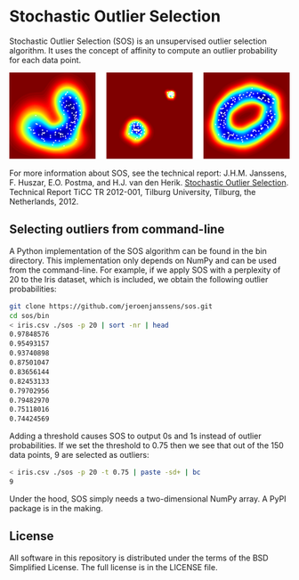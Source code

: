 Stochastic Outlier Selection
============================

Stochastic Outlier Selection (SOS) is an unsupervised outlier selection algorithm. It uses the concept of affinity to compute  an outlier probability for each data point.

![SOS](doc/sos.png)

For more information about SOS, see the technical report: J.H.M. Janssens, F. Huszar, E.O. Postma, and H.J. van den Herik. [Stochastic Outlier Selection](https://github.com/jeroenjanssens/sos/blob/master/doc/sos-ticc-tr-2012-001.pdf?raw=true). Technical Report TiCC TR 2012-001, Tilburg University, Tilburg, the Netherlands, 2012.


Selecting outliers from command-line
------------------------------------

A Python implementation of the SOS algorithm can be found in the bin directory. This implementation only depends on NumPy and can be used from the command-line. For example, if we apply SOS with a perplexity of 20 to the Iris dataset, which is included, we obtain the following outlier probabilities:

```bash
git clone https://github.com/jeroenjanssens/sos.git 
cd sos/bin
< iris.csv ./sos -p 20 | sort -nr | head
0.97848576
0.95493157
0.93740898
0.87501047
0.83656144
0.82453133
0.79702956
0.79482970
0.75118016
0.74424569
```

Adding a threshold causes SOS to output 0s and 1s instead of outlier probabilities. If we set the threshold to 0.75 then we see that out of the 150 data points, 9 are selected as outliers:

```bash
< iris.csv ./sos -p 20 -t 0.75 | paste -sd+ | bc
9
```

Under the hood, SOS simply needs a two-dimensional NumPy array. A PyPI package is in the making.

License
-------

All software in this repository is distributed under the terms of the BSD Simplified License. The full license is in the LICENSE file.
